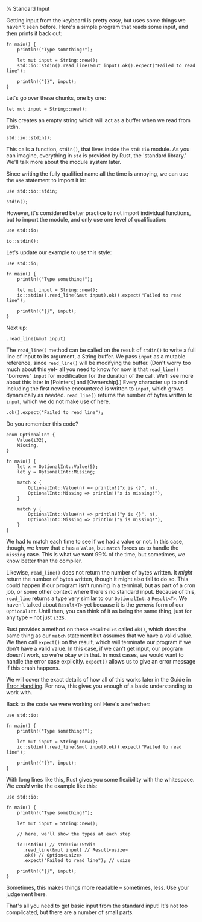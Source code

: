% Standard Input

Getting input from the keyboard is pretty easy, but uses some things
we haven't seen before. Here's a simple program that reads some input,
and then prints it back out:

```{rust,ignore}
fn main() {
    println!("Type something!");

    let mut input = String::new();
    std::io::stdin().read_line(&mut input).ok().expect("Failed to read line");

    println!("{}", input);
}
```

Let's go over these chunks, one by one:

```{rust,ignore}
let mut input = String::new();
```

This creates an empty string which will act as a buffer when we read from stdin.

```{rust,ignore}
std::io::stdin();
```

This calls a function, `stdin()`, that lives inside the `std::io` module. As
you can imagine, everything in `std` is provided by Rust, the 'standard
library.' We'll talk more about the module system later.

Since writing the fully qualified name all the time is annoying, we can use
the `use` statement to import it in:

```{rust}
use std::io::stdin;

stdin();
```

However, it's considered better practice to not import individual functions, but
to import the module, and only use one level of qualification:

```{rust}
use std::io;

io::stdin();
```

Let's update our example to use this style:

```{rust,ignore}
use std::io;

fn main() {
    println!("Type something!");

    let mut input = String::new();
    io::stdin().read_line(&mut input).ok().expect("Failed to read line");

    println!("{}", input);
}
```

Next up:

```{rust,ignore}
.read_line(&mut input)
```

The `read_line()` method can be called on the result of `stdin()` to write
a full line of input to its argument, a String buffer. We pass `input` as a
mutable reference, since `read_line()` will be modifying the buffer. (Don't
worry too much about this yet- all you need to know for now is that
`read_line()` "borrows" `input` for modification for the duration of the call.
We'll see more about this later in [Pointers] and [Ownership].) Every character
up to and including the first newline encountered is written to `input`, which
grows dynamically as needed. `read_line()` returns the number of bytes written
to `input`, which we do not make use of here.

```{rust,ignore}
.ok().expect("Failed to read line");
```

Do you remember this code?

```{rust}
enum OptionalInt {
    Value(i32),
    Missing,
}

fn main() {
    let x = OptionalInt::Value(5);
    let y = OptionalInt::Missing;

    match x {
        OptionalInt::Value(n) => println!("x is {}", n),
        OptionalInt::Missing => println!("x is missing!"),
    }

    match y {
        OptionalInt::Value(n) => println!("y is {}", n),
        OptionalInt::Missing => println!("y is missing!"),
    }
}
```

We had to match each time to see if we had a value or not. In this case,
though, we _know_ that `x` has a `Value`, but `match` forces us to handle
the `missing` case. This is what we want 99% of the time, but sometimes, we
know better than the compiler.

Likewise, `read_line()` does not return the number of bytes written. It _might_
return the number of bytes written, though it might also fail to do so. This
could happen if our program isn't running in a terminal, but as part of a cron
job, or some other context where there's no standard input. Because of this,
`read_line` returns a type very similar to our `OptionalInt`: a `Result<T>`.
We haven't talked about `Result<T>` yet because it is the *generic* form of
our `OptionalInt`. Until then, you can think of it as being the same thing,
just for any type – not just `i32`s.

Rust provides a method on these `Result<T>`s called `ok()`, which does the
same thing as our `match` statement but assumes that we have a valid value.
We then call `expect()` on the result, which will terminate our program if we
don't have a valid value. In this case, if we can't get input, our program
doesn't work, so we're okay with that. In most cases, we would want to handle
the error case explicitly. `expect()` allows us to give an error message if
this crash happens.

We will cover the exact details of how all of this works later in the Guide in
[Error Handling]. For now, this gives you enough of a basic understanding to
work with.

Back to the code we were working on! Here's a refresher:

```{rust,ignore}
use std::io;

fn main() {
    println!("Type something!");

    let mut input = String::new();
    io::stdin().read_line(&mut input).ok().expect("Failed to read line");

    println!("{}", input);
}
```

With long lines like this, Rust gives you some flexibility with the whitespace.
We _could_ write the example like this:

```{rust,ignore}
use std::io;

fn main() {
    println!("Type something!");

    let mut input = String::new();

    // here, we'll show the types at each step

    io::stdin() // std::io::Stdin
      .read_line(&mut input) // Result<usize>
      .ok() // Option<usize>
      .expect("Failed to read line"); // usize

    println!("{}", input);
}
```

Sometimes, this makes things more readable – sometimes, less. Use your judgement
here.

That's all you need to get basic input from the standard input! It's not too
complicated, but there are a number of small parts.


[Error Handling]: ./error-handling.html
